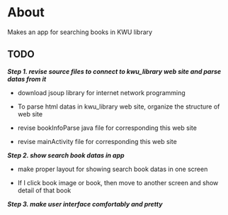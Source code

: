# About

Makes an app for searching books in KWU library

## TODO

***Step 1. revise source files to connect to kwu_library web site and parse datas from it*** 

- download jsoup library for internet network programming

- To parse html datas in kwu_library web site, organize the structure of web site

- revise bookInfoParse java file for corresponding this web site

- revise mainActivity file for corresponding this web site

***Step 2. show search book datas in app***

- make proper layout for showing search book datas in one screen

- If I click book image or book, then move to another screen and show detail of that book


***Step 3. make user interface comfortably and pretty***
